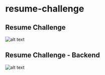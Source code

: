 # resume-challenge

## Resume Challenge
![alt text](./assets/resume-challenge.png "Resume Challenge")

## Resume Challenge - Backend
![alt text](./assets/resume-challenge-backend.png "Resume Challenge - Backend")